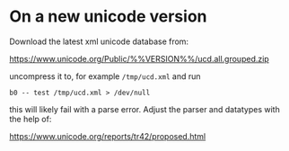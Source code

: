 # On a new unicode version 

Download the latest xml unicode database from: 

  <https://www.unicode.org/Public/%%VERSION%%/ucd.all.grouped.zip>
   
uncompress it to, for example `/tmp/ucd.xml` and run

    b0 -- test /tmp/ucd.xml > /dev/null
   
this will likely fail with a parse error. Adjust the parser and 
datatypes with the help of: 

  <https://www.unicode.org/reports/tr42/proposed.html>
  
  

